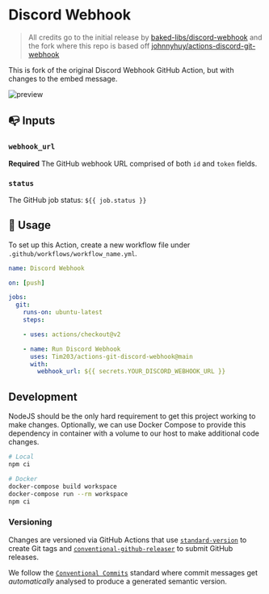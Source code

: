 # Discord Webhook

> All credits go to the initial release by [baked-libs/discord-webhook](https://github.com/baked-libs/discord-webhook)
> and the fork where this repo is based off [johnnyhuy/actions-discord-git-webhook](https://github.com/johnnyhuy/actions-discord-git-webhook)

This is fork of the original Discord Webhook GitHub Action, but with changes to the embed message.

![preview](./docs/preview.png)

## :mailbox_with_no_mail: Inputs

### `webhook_url`

**Required** The GitHub webhook URL comprised of both `id` and `token` fields.

### `status`

The GitHub job status: `${{ job.status }}`

## :scroll: Usage

To set up this Action, create a new workflow file under `.github/workflows/workflow_name.yml`.

```yaml
name: Discord Webhook

on: [push]

jobs:
  git:
    runs-on: ubuntu-latest
    steps:

    - uses: actions/checkout@v2

    - name: Run Discord Webhook
      uses: Tim203/actions-git-discord-webhook@main 
      with:
        webhook_url: ${{ secrets.YOUR_DISCORD_WEBHOOK_URL }}

```

## Development

NodeJS should be the only hard requirement to get this project working to make changes. Optionally, we can use Docker Compose to provide this dependency in container with a volume to our host to make additional code changes.

```bash
# Local
npm ci

# Docker
docker-compose build workspace
docker-compose run --rm workspace
npm ci
```

### Versioning

Changes are versioned via GitHub Actions that use [`standard-version`](https://github.com/conventional-changelog/standard-version) to create Git tags and [`conventional-github-releaser`](https://github.com/conventional-changelog/releaser-tools/tree/master/packages/conventional-github-releaser) to submit GitHub releases.

We follow the [`Conventional Commits`](https://www.conventionalcommits.org/en/v1.0.0/#summary) standard where commit messages get *automatically* analysed to produce a generated semantic version.
